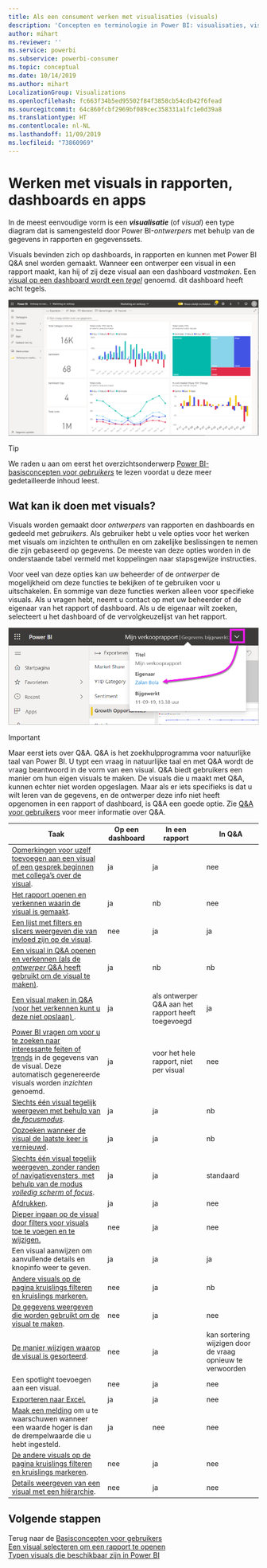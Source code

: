 ```yaml
---
title: Als een consument werken met visualisaties (visuals)
description: 'Concepten en terminologie in Power BI: visualisaties, visuals. Wat is een Power BI-visualisatie of -visual?'
author: mihart
ms.reviewer: ''
ms.service: powerbi
ms.subservice: powerbi-consumer
ms.topic: conceptual
ms.date: 10/14/2019
ms.author: mihart
LocalizationGroup: Visualizations
ms.openlocfilehash: fc663f34b5ed95502f84f3858cb54cdb42f6fead
ms.sourcegitcommit: 64c860fcbf2969bf089cec358331a1fc1e0d39a8
ms.translationtype: HT
ms.contentlocale: nl-NL
ms.lasthandoff: 11/09/2019
ms.locfileid: "73860969"
---
```

# <a name="interact-with-visuals-in-reports-dashboards-and-apps"></a>Werken met visuals in rapporten, dashboards en apps

In de meest eenvoudige vorm is een ***visualisatie*** (of *visual*) een type diagram dat is samengesteld door Power BI-*ontwerpers* met behulp van de gegevens in rapporten en gegevenssets. 

Visuals bevinden zich op dashboards, in rapporten en kunnen met Power BI Q&A snel worden gemaakt. Wanneer een ontwerper een visual in een rapport maakt, kan hij of zij deze visual aan een dashboard *vastmaken*. Een [visual op een dashboard wordt een *tegel*](end-user-tiles.md) genoemd. dit dashboard heeft acht tegels. 

![Dashboard met tegels](media/end-user-visualizations/power-bi-dashboard.png)

> [!TIP]
> We raden u aan om eerst het overzichtsonderwerp [Power BI-basisconcepten voor *gebruikers*](end-user-basic-concepts.md) te lezen voordat u deze meer gedetailleerde inhoud leest.

## <a name="what-can-i-do-with-visuals"></a>Wat kan ik doen met visuals?

Visuals worden gemaakt door *ontwerpers* van rapporten en dashboards en gedeeld met *gebruikers*. Als gebruiker hebt u vele opties voor het werken met visuals om inzichten te onthullen en om zakelijke beslissingen te nemen die zijn gebaseerd op gegevens. De meeste van deze opties worden in de onderstaande tabel vermeld met koppelingen naar stapsgewijze instructies.

Voor veel van deze opties kan uw beheerder of de *ontwerper* de mogelijkheid om deze functies te bekijken of te gebruiken voor u uitschakelen. En sommige van deze functies werken alleen voor specifieke visuals.  Als u vragen hebt, neemt u contact op met uw beheerder of de eigenaar van het rapport of dashboard. Als u de eigenaar wilt zoeken, selecteert u het dashboard of de vervolgkeuzelijst van het rapport. 

![Titel vervolgkeuzelijst met daarin de eigenaar](media/end-user-visualizations/power-bi-owner.png)


> [!IMPORTANT]
> Maar eerst iets over Q&A. Q&A is het zoekhulpprogramma voor natuurlijke taal van Power BI. U typt een vraag in natuurlijke taal en met Q&A wordt de vraag beantwoord in de vorm van een visual. Q&A biedt gebruikers een manier om hun eigen visuals te maken. De visuals die u maakt met Q&A, kunnen echter niet worden opgeslagen. Maar als er iets specifieks is dat u wilt leren van de gegevens, en de ontwerper deze info niet heeft opgenomen in een rapport of dashboard, is Q&A een goede optie. Zie [Q&A voor gebruikers](end-user-q-and-a.md) voor meer informatie over Q&A.



|Taak  |Op een dashboard  |In een rapport  | In Q&A
|---------|---------|---------|--------|
|[Opmerkingen voor uzelf toevoegen aan een visual of een gesprek beginnen met collega’s over de visual](end-user-comment.md).     |  ja       |   ja      |  nee  |
|[Het rapport openen en verkennen waarin de visual is gemaakt](end-user-tiles.md).     |    ja     |   nb      |  nee |
|[Een lijst met filters en slicers weergeven die van invloed zijn op de visual](end-user-report-filter.md).     |    nee     |   ja      |  ja |
|[Een visual in Q&A openen en verkennen (als de *ontwerper* Q&A heeft gebruikt om de visual te maken)](end-user-q-and-a.md).     |   ja      |   nb      |  nb  |
|[Een visual maken in Q&A (voor het verkennen kunt u deze niet opslaan) ](end-user-q-and-a.md).     |   ja      |   als ontwerper Q&A aan het rapport heeft toegevoegd      |  ja  |
|[Power BI vragen om voor u te zoeken naar interessante feiten of trends](end-user-insights.md) in de gegevens van de visual.  Deze automatisch gegenereerde visuals worden *inzichten* genoemd.     |    ja     |  voor het hele rapport, niet per visual       | nee   |
|[Slechts één visual tegelijk weergeven met behulp van de *focusmodus*](end-user-focus.md).     | ja        |   ja      | nb  |
|[Opzoeken wanneer de visual de laatste keer is vernieuwd](end-user-fresh.md).     |  ja       |    ja     | nb  |
|[Slechts één visual tegelijk weergeven, zonder randen of navigatievensters, met behulp van de modus *volledig scherm* of *focus*](end-user-focus.md).     |   ja      |  ja       | standaard  |
|[Afdrukken](end-user-print.md).     |  ja       |   ja      | nee  |
|[Dieper ingaan op de visual door filters voor visuals toe te voegen en te wijzigen.](end-user-report-filter.md)     |    nee     |   ja      | nee  |
|Een visual aanwijzen om aanvullende details en knopinfo weer te geven.     |    ja     |   ja      | ja  |
|[Andere visuals op de pagina kruislings filteren en kruislings markeren.](end-user-interactions.md)    |   nee      |   ja      | nb  |
|[De gegevens weergeven die worden gebruikt om de visual te maken](end-user-show-data.md).     |  nee       |   ja      | nee  |
| [De manier wijzigen waarop de visual is gesorteerd](end-user-change-sort.md). | nee  | ja  | kan sortering wijzigen door de vraag opnieuw te verwoorden  |
| Een spotlight toevoegen aan een visual. | nee  | ja  |  nee |
| [Exporteren naar Excel.](end-user-export.md) | ja | ja | nee|
| [Maak een melding](end-user-alerts.md) om u te waarschuwen wanneer een waarde hoger is dan de drempelwaarde die u hebt ingesteld.  | ja  | nee  | nee |
| [De andere visuals op de pagina kruislings filteren en kruislings markeren](end-user-report-filter.md).  | nee      | ja  | nee  |
| [Details weergeven van een visual met een hiërarchie](end-user-drill.md).  | nee  | ja   | nee |

## <a name="next-steps"></a>Volgende stappen
Terug naar de [Basisconcepten voor gebruikers](end-user-basic-concepts.md)    
[Een visual selecteren om een rapport te openen](end-user-report-open.md)    
[Typen visuals die beschikbaar zijn in Power BI](end-user-visual-type.md)